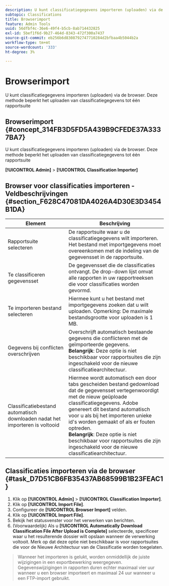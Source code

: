 ```yaml
---
description: U kunt classificatiegegevens importeren (uploaden) via de browser. Deze methode beperkt het uploaden van classificatiegegevens tot één rapportsuite
subtopic: Classifications
title: Browserimport
feature: Admin Tools
uuid: 56dfbf4c-36e6-49f4-b5cb-8ab714432825
exl-id: 5bef1f6d-9b27-464d-8343-472f300a7437
source-git-commit: eb256b6d8308792747710284d2bfbaa4b5044b2a
workflow-type: tm+mt
source-wordcount: '333'
ht-degree: 3%

---
```


# Browserimport

U kunt classificatiegegevens importeren (uploaden) via de browser. Deze methode beperkt het uploaden van classificatiegegevens tot één rapportsuite

## Browserimport {#concept_314FB3D5FD5A439B9CFEDE37A3337BA7}

U kunt classificatiegegevens importeren (uploaden) via de browser. Deze methode beperkt het uploaden van classificatiegegevens tot één rapportsuite

**[!UICONTROL Admin]** > **[!UICONTROL Classification Importer]**

## Browser voor classificaties importeren - Veldbeschrijvingen {#section_F628C47081DA4026A4D30E3D3454B1DA}

| Element | Beschrijving |
| --- | --- |
| Rapportsuite selecteren | De rapportsuite waar u de classificatiegegevens wilt importeren. Het bestand met importgegevens moet overeenkomen met de indeling van de gegevensset in de rapportsuite. |
| Te classificeren gegevensset | De gegevensset die de classificaties ontvangt. De drop-down lijst omvat alle rapporten in uw rapportreeksen die voor classificaties worden gevormd. |
| Te importeren bestand selecteren | Hiermee kunt u het bestand met importgegevens zoeken dat u wilt uploaden.  Opmerking:  De maximale bestandsgrootte voor uploaden is 1 MB. |
| Gegevens bij conflicten overschrijven | Overschrijft automatisch bestaande gegevens die conflicteren met de geïmporteerde gegevens.<br>**Belangrijk**: Deze optie is niet beschikbaar voor rapportsuites die zijn ingeschakeld voor de nieuwe classificatiearchitectuur. |
| Classificatiebestand automatisch downloaden nadat het importeren is voltooid | Hiermee wordt automatisch een door tabs gescheiden bestand gedownload dat de gegevensset vertegenwoordigt met de nieuw geüploade classificatiegegevens. Adobe genereert dit bestand automatisch voor u als bij het importeren unieke id&#39;s worden gemaakt of als er fouten optreden.<br>**Belangrijk**: Deze optie is niet beschikbaar voor rapportsuites die zijn ingeschakeld voor de nieuwe classificatiearchitectuur. |


## Classificaties importeren via de browser {#task_D7D51CB6FB35437AB68599B1B23FEAC1}

1. Klik op **[!UICONTROL Admin]** > **[!UICONTROL Classification Importer]**.
1. Klik op **[!UICONTROL Import File]**.
1. Configureer de **[!UICONTROL Browser Import]** velden.
1. Klik op **[!UICONTROL Import File]**.
1. Bekijk het statusvenster voor het verwerken van berichten.
1. (Voorwaardelijk) Als u **[!UICONTROL Automatically Download Classification File After Upload is Complete]** selecteerde, specificeer waar u het resulterende dossier wilt opslaan wanneer de verwerking voltooit. Merk op dat deze optie niet beschikbaar is voor rapportsuites die voor de Nieuwe Architectuur van de Classificatie worden toegelaten.

>Wanneer het importeren is gelukt, worden onmiddellijk de juiste wijzigingen in een exportbewerking weergegeven. Gegevenswijzigingen in rapporten duren echter maximaal vier uur wanneer u een browser importeert en maximaal 24 uur wanneer u een FTP-import gebruikt.
